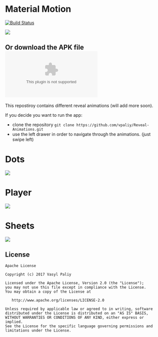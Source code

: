 # Material Motion
[![Build Status](https://travis-ci.org/vpaliyX/Reveal-Animations.svg?branch=master)](https://travis-ci.org/vpaliyX/Reveal-Animations)

<a href="https://play.google.com/store/apps/details?id=com.vpaliy.fabexploration">
<img src="https://github.com/vpaliyX/LoginConcept/blob/master/art/get_it.png" />
</a>

## Or download the APK file ![here](https://github.com/vpaliyX/Material-Motion/releases/download/v1.0/app-release.apk) ##


This repostiroy contains different reveal animations (will add more soon).

If you decide you want to run the app:
- clone the repository `git clone https://github.com/vpaliy/Reveal-Animations.git`
- use the left drawer in order to navigate through the animations. (just swipe left)

# Dots #
![](https://github.com/vpaliyX/FabExploration/blob/master/art/dot.gif)


# Player #
![](https://github.com/vpaliyX/FabExploration/blob/master/art/player.gif)


# Sheets #
![](https://github.com/vpaliyX/FabExploration/blob/master/art/sheets.gif)


## License ##

``````
Apache License

Copyright (c) 2017 Vasyl Paliy

Licensed under the Apache License, Version 2.0 (the "License");
you may not use this file except in compliance with the License.
You may obtain a copy of the License at

   http://www.apache.org/licenses/LICENSE-2.0

Unless required by applicable law or agreed to in writing, software
distributed under the License is distributed on an "AS IS" BASIS,
WITHOUT WARRANTIES OR CONDITIONS OF ANY KIND, either express or implied.
See the License for the specific language governing permissions and
limitations under the License.
``````
